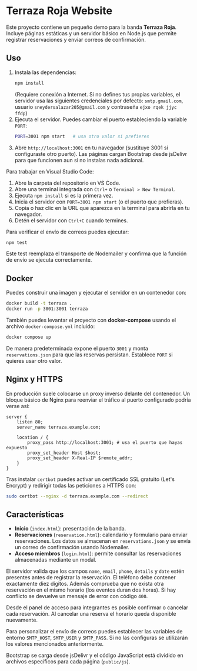 # Terraza Roja Website

Este proyecto contiene un pequeño demo para la banda **Terraza Roja**. Incluye
páginas estáticas y un servidor básico en Node.js que permite registrar
reservaciones y enviar correos de confirmación.

## Uso

1. Instala las dependencias:
   ```bash
   npm install
   ```
   (Requiere conexión a Internet. Si no defines tus propias variables, el servidor usa las siguientes credenciales por defecto: `smtp.gmail.com`, usuario `sneydersalazar205@gmail.com` y contraseña `ejxo rqek jjyc ffdp`)
2. Ejecuta el servidor. Puedes cambiar el puerto estableciendo la variable `PORT`:
   ```bash
   PORT=3001 npm start   # usa otro valor si prefieres
   ```
3. Abre `http://localhost:3001` en tu navegador (sustituye 3001 si configuraste otro puerto).
   Las páginas cargan Bootstrap desde jsDelivr para que funcionen aun si no instalas nada adicional.

Para trabajar en Visual Studio Code:
1. Abre la carpeta del repositorio en VS Code.
2. Abre una terminal integrada con `Ctrl+` o `Terminal > New Terminal`.
3. Ejecuta `npm install` si es la primera vez.
4. Inicia el servidor con `PORT=3001 npm start` (o el puerto que prefieras).
5. Copia o haz clic en la URL que aparezca en la terminal para abrirla en tu navegador.
6. Detén el servidor con `Ctrl+C` cuando termines.

Para verificar el envío de correos puedes ejecutar:
```bash
npm test
```
Este test reemplaza el transporte de Nodemailer y confirma que la función de
envío se ejecuta correctamente.

## Docker

Puedes construir una imagen y ejecutar el servidor en un contenedor con:

```bash
docker build -t terraza .
docker run -p 3001:3001 terraza
```

También puedes levantar el proyecto con **docker-compose** usando el archivo
`docker-compose.yml` incluido:

```bash
docker compose up
```

De manera predeterminada expone el puerto `3001` y monta `reservations.json`
para que las reservas persistan. Establece `PORT` si quieres usar otro valor.

## Nginx y HTTPS

En producción suele colocarse un proxy inverso delante del contenedor. Un bloque
básico de Nginx para reenviar el tráfico al puerto configurado podría verse así:

```nginx
server {
    listen 80;
    server_name terraza.example.com;

    location / {
        proxy_pass http://localhost:3001; # usa el puerto que hayas expuesto
        proxy_set_header Host $host;
        proxy_set_header X-Real-IP $remote_addr;
    }
}
```

Tras instalar `certbot` puedes activar un certificado SSL gratuito (Let's Encrypt)
y redirigir todas las peticiones a HTTPS con:

```bash
sudo certbot --nginx -d terraza.example.com --redirect
```

## Características

- **Inicio** (`index.html`): presentación de la banda.
- **Reservaciones** (`reservation.html`): calendario y formulario para enviar
 reservaciones. Los datos se almacenan en `reservations.json` y se envía un
  correo de confirmación usando Nodemailer.
- **Acceso miembros** (`login.html`): permite consultar las reservaciones
  almacenadas mediante un modal.

El servidor valida que los campos `name`, `email`, `phone`, `details` y `date`
estén presentes antes de registrar la reservación. El teléfono debe contener
exactamente diez dígitos. Además comprueba que no exista otra reservación en el
mismo horario (los eventos duran dos horas). Si hay conflicto se devuelve un
mensaje de error con código `400`.

Desde el panel de acceso para integrantes es posible confirmar o cancelar cada
reservación. Al cancelar una reserva el horario queda disponible nuevamente.

Para personalizar el envío de correos puedes establecer las variables de entorno
`SMTP_HOST`, `SMTP_USER` y `SMTP_PASS`. Si no las configuras se utilizarán los
valores mencionados anteriormente.

Bootstrap se carga desde jsDelivr y el código JavaScript está dividido en archivos específicos para cada
página (`public/js`).
